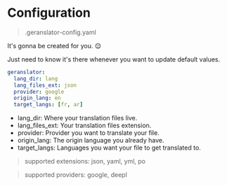 # Configuration
> .geranslator-config.yaml

It's gonna be created for you. 😌

Just need to know it's there whenever you want to update default values.

```yaml
geranslator:
  lang_dir: lang
  lang_files_ext: json
  provider: google
  origin_lang: en
  target_langs: [fr, ar]
```

- lang_dir: Where your translation files live.
- lang_files_ext: Your translation files extension.
- provider: Provider you want to translate your file.
- origin_lang: The origin language you already have.
- target_langs: Languages you want your file to get translated to.

> supported extensions: json, yaml, yml, po

> supported providers: google, deepl
